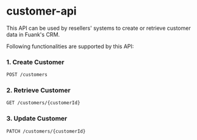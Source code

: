 # customer-api
This API can be used by resellers' systems to create or retrieve customer data in Fuank's CRM.

Following functionalities are supported by this API:

### 1. Create Customer
```bash 
POST /customers
```

### 2. Retrieve Customer
```bash 
GET /customers/{customerId}
```

### 3. Update Customer
```bash 
PATCH /customers/{customerId}
```